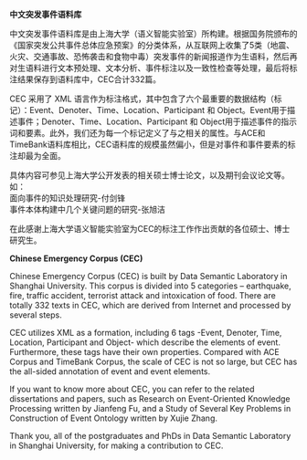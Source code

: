 <b>中文突发事件语料库</b>

中文突发事件语料库是由上海大学（语义智能实验室）所构建。根据国务院颁布的《国家突发公共事件总体应急预案》的分类体系，从互联网上收集了5类（地震、火灾、交通事故、恐怖袭击和食物中毒）突发事件的新闻报道作为生语料，然后再对生语料进行文本预处理、文本分析、事件标注以及一致性检查等处理，最后将标注结果保存到语料库中，CEC合计332篇。

CEC 采用了 XML 语言作为标注格式，其中包含了六个最重要的数据结构（标记）：Event、Denoter、Time、Location、Participant 和 Object。Event用于描述事件；Denoter、Time、Location、Participant 和 Object用于描述事件的指示词和要素。此外，我们还为每一个标记定义了与之相关的属性。与ACE和TimeBank语料库相比，CEC语料库的规模虽然偏小，但是对事件和事件要素的标注却最为全面。

具体内容可参见上海大学公开发表的相关硕士博士论文，以及期刊会议论文等。如：<br/>
面向事件的知识处理研究-付剑锋<br/>
事件本体构建中几个关键问题的研究-张旭洁<br/>

在此感谢上海大学语义智能实验室为CEC的标注工作作出贡献的各位硕士、博士研究生。

<b>Chinese Emergency Corpus (CEC)</b>

Chinese Emergency Corpus (CEC) is built by Data Semantic Laboratory in Shanghai University. This corpus is divided into 5 categories – earthquake, fire, traffic accident, terrorist attack and intoxication of food. There are totally 332 texts in CEC, which are derived from Internet and processed by several steps.

CEC utilizes XML as a formation, including 6 tags -Event, Denoter, Time, Location, Participant and Object- which describe the elements of event. Furthermore, these tags have their own properties. Compared with ACE Corpus and TimeBank Corpus, the scale of CEC is not so large, but CEC has the all-sided annotation of event and event elements.

If you want to know more about CEC, you can refer to the related dissertations and papers, such as Research on Event-Oriented Knowledge Processing written by Jianfeng Fu, and a Study of Several Key Problems in Construction of Event Ontology written by Xujie Zhang.

Thank you, all of the postgraduates and PhDs in Data Semantic Laboratory in Shanghai University, for making a contribution to CEC.

